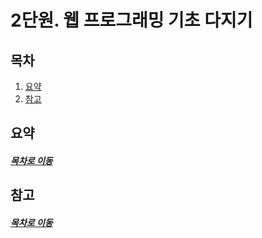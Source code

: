2단원. 웹 프로그래밍 기초 다지기
=====
## 목차
1. [요약](#요약)
2. [참고](#참고)

## 요약


##### [목차로 이동](#목차)

## 참고


##### [목차로 이동](#목차)